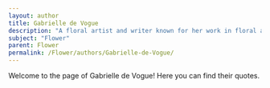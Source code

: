 ```yaml
---
layout: author
title: Gabrielle de Vogue
description: "A floral artist and writer known for her work in floral arrangement; she emphasizes the expressive potential of flowers in creative installations."
subject: "Flower"
parent: Flower
permalink: /Flower/authors/Gabrielle-de-Vogue/
---
```


Welcome to the page of Gabrielle de Vogue! Here you can find their quotes.
